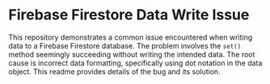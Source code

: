 # Firebase Firestore Data Write Issue

This repository demonstrates a common issue encountered when writing data to a Firebase Firestore database. The problem involves the `set()` method seemingly succeeding without writing the intended data. The root cause is incorrect data formatting, specifically using dot notation in the data object. This readme provides details of the bug and its solution.